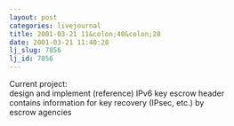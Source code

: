 ```yaml
---
layout: post
categories: livejournal
title: 2001-03-21 11&colon;40&colon;28
date: 2001-03-21 11:40:28
lj_slug: 7856
lj_id: 7856
---
```

Current project:  
design and implement (reference) IPv6 key escrow header  
contains information for key recovery (IPsec, etc.) by  
escrow agencies
